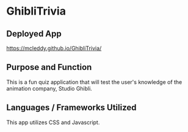 # GhibliTrivia

## Deployed App

https://mcleddy.github.io/GhibliTrivia/

## Purpose and Function
This is a fun quiz application that will test the user's knowledge of the animation company, Studio Ghibli.

## Languages / Frameworks Utilized
This app utilizes CSS and Javascript.
